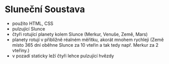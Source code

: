 # Sluneční Soustava
- použito HTML, CSS
- pulzující Slunce
- čtyři rotující planety kolem Slunce (Merkur, Venuše, Země, Mars)
- planety rotují v přibližně réalném měřítku, akorát mnohem rychleji (Země místo 365 dní oběhne Slunce za 10 vteřin a tak tedy např. Merkur za 2 vteřiny.)
-  v pozadí staticky leží čtyři lehce pulzující hvězdy